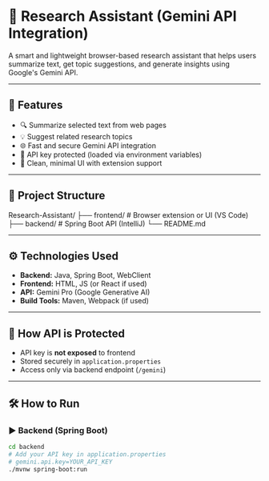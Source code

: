 # 🧠 Research Assistant (Gemini API Integration)

A smart and lightweight browser-based research assistant that helps users summarize text, get topic suggestions, and generate insights using Google's Gemini API.

---

## 🚀 Features

- 🔍 Summarize selected text from web pages
- 💡 Suggest related research topics
- 🌐 Fast and secure Gemini API integration
- 🔐 API key protected (loaded via environment variables)
- 🌈 Clean, minimal UI with extension support

---

## 📁 Project Structure

Research-Assistant/
├── frontend/ # Browser extension or UI (VS Code)
├── backend/ # Spring Boot API (IntelliJ)
└── README.md


---

## ⚙️ Technologies Used

- **Backend:** Java, Spring Boot, WebClient
- **Frontend:** HTML, JS (or React if used)
- **API:** Gemini Pro (Google Generative AI)
- **Build Tools:** Maven, Webpack (if used)

---

## 🔐 How API is Protected

- API key is **not exposed** to frontend
- Stored securely in `application.properties`
- Access only via backend endpoint (`/gemini`)

---

## 🛠️ How to Run

### ▶ Backend (Spring Boot)

```bash
cd backend
# Add your API key in application.properties
# gemini.api.key=YOUR_API_KEY
./mvnw spring-boot:run


